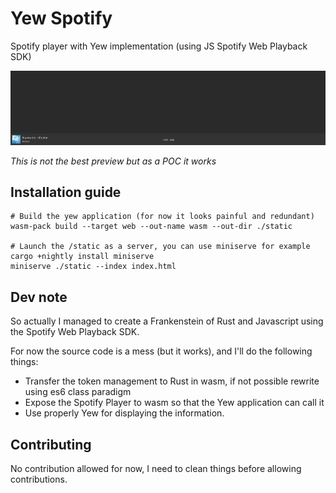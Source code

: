 # Yew Spotify
Spotify player with Yew implementation (using JS Spotify Web Playback SDK)

![](preview.jpg)

_This is not the best preview but as a POC it works_

## Installation guide

```shell script
# Build the yew application (for now it looks painful and redundant)
wasm-pack build --target web --out-name wasm --out-dir ./static

# Launch the /static as a server, you can use miniserve for example
cargo +nightly install miniserve
miniserve ./static --index index.html
```

## Dev note
So actually I managed to create a Frankenstein of Rust and Javascript using the Spotify Web Playback SDK.

For now the source code is a mess (but it works), and I'll do the following things:
- Transfer the token management to Rust in wasm, if not possible rewrite using es6 class paradigm
- Expose the Spotify Player to wasm so that the Yew application can call it
- Use properly Yew for displaying the information.


## Contributing
No contribution allowed for now, I need to clean things before allowing contributions.